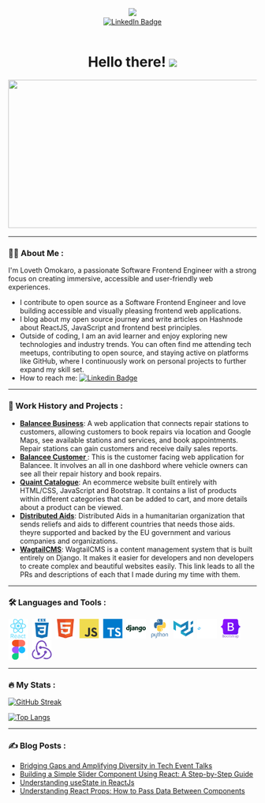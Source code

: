 <div id="header" align="center">
  <img src="https://media.giphy.com/media/rqd9R3yaDy16a8kDC1/giphy.gif" width="100"/>
  <div id="badges">
    <a href="https://www.linkedin.com/in/loveth-omokaro-4620b9122">
      <img src="https://img.shields.io/badge/LinkedIn-blue?style=for-the-badge&logo=linkedin&logoColor=white" alt="LinkedIn Badge"/>
    </a>
  </div>
  <img src="https://komarev.com/ghpvc/?username=Lovelyfin00&style=flat-square&color=blue" alt=""/>
  <h1>
    Hello there!
    <img src="https://media.giphy.com/media/hvRJCLFzcasrR4ia7z/giphy.gif" width="30px"/>
</h1>
</div>
<div align="center">
  <img src="https://media.giphy.com/media/dWesBcTLavkZuG35MI/giphy.gif" width="600" height="300"/>
</div>
<hr/>

### :woman_technologist: About Me :
I'm Loveth Omokaro, a passionate Software Frontend Engineer with a strong focus on creating immersive, accessible and user-friendly web experiences. 
- I contribute to open source as a Software Frontend Engineer and love building accessible and visually pleasing frontend web applications.
- I blog about my open source journey and write articles on Hashnode about ReactJS, JavaScript and frontend best principles.
- Outside of coding, I am an avid learner and enjoy exploring new technologies and industry trends. You can often find me attending tech meetups, contributing to open source, and staying active on platforms like GitHub, where I continuously work on personal projects to further expand my skill set.
- How to reach me: [![Linkedin Badge](https://img.shields.io/badge/-Loveth-blue?style=flat&logo=Linkedin&logoColor=white)](https://www.linkedin.com/in/loveth-omokaro-4620b9122)
<hr/>

### :link: Work History and Projects :
- **[Balancee Business](https://business.balancee.app)**: A web application that connects repair stations to customers, allowing customers to book repairs via location and Google Maps, see available stations and services, and book appointments. Repair stations can gain customers and receive daily sales reports.
- **[Balancee Customer ](https://customer.balancee.app)**: This is the customer facing web application for Balancee. It involves an all in one dashbord where vehicle owners can see all their repair history and book repairs.
- **[Quaint Catalogue](https://lovelyfin00.github.io/quaint-catalogue/)**: An ecommerce website built entirely with HTML/CSS, JavaScript and Bootstrap. It contains a list of products within different categories that can be added to cart, and more details about a product can be viewed.
- **[Distributed Aids](https://distributeaid.org/)**: Distributed Aids in a humanitarian organization that sends reliefs and aids to different countries that needs those aids. theyre supported and backed by the EU government and various companies and organizations.
- **[WagtailCMS](https://gist.github.com/Lovelyfin00/ad8b0087834365515e6787e35be35d24)**: WagtailCMS is a content management system that is built entirely on Django. It makes it easier for developers and non developers to create complex and beautiful websites easily. This link leads to all the PRs and descriptions of each that I made during my time with them.

<hr/>

### :hammer_and_wrench: Languages and Tools :
<div>
  <img src="https://github.com/devicons/devicon/blob/master/icons/react/react-original-wordmark.svg" title="React" alt="React" width="40" height="40"/>&nbsp;
  <img src="https://github.com/devicons/devicon/blob/master/icons/css3/css3-plain-wordmark.svg"  title="CSS3" alt="CSS" width="40" height="40"/>&nbsp;
  <img src="https://github.com/devicons/devicon/blob/master/icons/html5/html5-original.svg" title="HTML5" alt="HTML" width="40" height="40"/>&nbsp;
  <img src="https://github.com/devicons/devicon/blob/master/icons/javascript/javascript-original.svg" title="JavaScript" alt="JavaScript" width="40" height="40"/>&nbsp;
  <img src="https://github.com/devicons/devicon/blob/master/icons/typescript/typescript-original.svg" title="TypeScript" alt="TypeScript" width="40" height="40"/>&nbsp;
  <img src="https://github.com/devicons/devicon/blob/master/icons/django/django-plain-wordmark.svg" title="Django" alt="Django" width="40" height="40"/>&nbsp;
  <img src="https://github.com/devicons/devicon/blob/master/icons/python/python-original-wordmark.svg" title="Python" alt="Python" width="40" height="40"/>&nbsp;
  <img src="https://github.com/devicons/devicon/blob/master/icons/materialui/materialui-original.svg" title="Material UI" alt="Material UI" width="40" height="40"/>&nbsp;
  <img src="https://github.com/devicons/devicon/blob/master/icons/tailwindcss/tailwindcss-original-wordmark.svg" alt="Tailwind" width="40" height="40"/>&nbsp;
  <img src="https://github.com/devicons/devicon/blob/master/icons/bootstrap/bootstrap-original-wordmark.svg" title="Boostrap" alt="Bootstrap" width="40" height="40"/>&nbsp;
  <img src="https://github.com/devicons/devicon/blob/master/icons/figma/figma-original.svg" title="Figma" alt="Figma" width="40" height="40"/>&nbsp;
  <img src="https://github.com/devicons/devicon/blob/master/icons/redux/redux-original.svg" title="Redux" alt="Redux " width="40" height="40"/>&nbsp;
</div>

<hr/>

### :fire: My Stats :

[![GitHub Streak](http://github-readme-streak-stats.herokuapp.com?user=Lovelyfin00&theme=light&background=FFFFFF)](https://git.io/streak-stats)

[![Top Langs](https://github-readme-stats.vercel.app/api/top-langs/?username=Lovelyfin00&layout=compact&theme=vision-friendly-light)](https://github.com/anuraghazra/github-readme-stats)

<hr/>

### :writing_hand: Blog Posts :

<!-- BLOG-POST-LIST:START -->
- [Bridging Gaps and Amplifying Diversity in Tech Event Talks](https://lovethomokaro.hashnode.dev/bridging-gaps-and-amplifying-diversity-in-tech-event-talks)
- [Building a Simple Slider Component Using React: A Step-by-Step Guide](https://lovethomokaro.hashnode.dev/building-a-simple-slider-component-using-react-a-step-by-step-guide)
- [Understanding useState in ReactJs](https://lovethomokaro.hashnode.dev/understanding-usestate-in-reactjs)
- [Understanding React Props: How to Pass Data Between Components](https://lovethomokaro.hashnode.dev/understanding-react-props-how-to-pass-data-between-components)
<!-- BLOG-POST-LIST:END -->
  